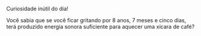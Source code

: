 Curiosidade inútil do dia!

Você sabia que se você ficar gritando por 8 anos, 7 meses e cinco dias, terá produzido energia sonora suficiente para aquecer uma xícara de café?